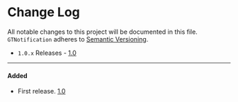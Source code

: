 # Change Log
All notable changes to this project will be documented in this file.
`GTNotification` adheres to [Semantic Versioning](http://semver.org/).

- `1.0.x` Releases - [1.0](#10)

---

#### Added  
- First release.
[1.0](https://github.com/King-Wizard/GTNotification/releases/tag/1.0)
